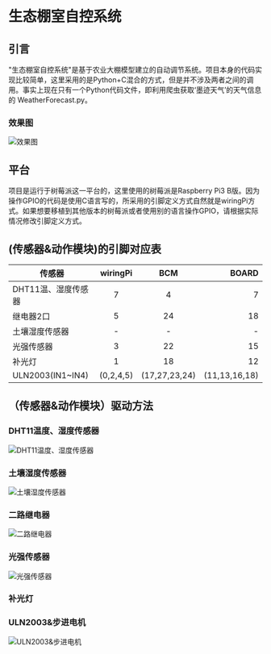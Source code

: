 # 生态棚室自控系统

## 引言
"生态棚室自控系统"是基于农业大棚模型建立的自动调节系统。项目本身的代码实现比较简单，这里采用的是Python+C混合的方式，但是并不涉及两者之间的调用。事实上现在只有一个Python代码文件，即利用爬虫获取‘墨迹天气’的天气信息的 WeatherForecast.py。
### 效果图
![效果图](..\..\tree\master\photos\效果图.JPG)

## 平台
项目是运行于树莓派这一平台的，这里使用的树莓派是Raspberry Pi3 B版。因为操作GPIO的代码是使用C语言写的，所采用的引脚定义方式自然就是wiringPi方式。如果想要移植到其他版本的树莓派或者使用别的语言操作GPIO，请根据实际情况修改引脚定义方式。

## (传感器&动作模块)的引脚对应表
|    传感器        | wiringPi| BCM         | BOARD |
| ---------------- | :-----: | :---------: | ----: |
|DHT11温、湿度传感器|    7    |  4          |  7    |
|    继电器2口     |    5    |  24         |  18   |
| 土壤湿度传感器    |    -    |  -          |   -   |
|    光强传感器    |    3    | 22          |   15  |
|    补光灯        |    1    | 18          |   12  |
|ULN2003(IN1~IN4)|(0,2,4,5)|(17,27,23,24)|(11,13,16,18)|

## （传感器&动作模块）驱动方法

### DHT11温度、湿度传感器
![DHT11温度、湿度传感器](.\photos\DHT11温、湿度传感器.JPG)

### 土壤湿度传感器
![土壤湿度传感器](.\photos\土壤湿度传感器.JPG)

### 二路继电器
![二路继电器](.\photos\二路继电器.JPG)

### 光强传感器
![光强传感器](.\photos\光强传感器.JPG)

### 补光灯

### ULN2003&步进电机
![ULN2003&步进电机](.\photos\ULN2003&步进电机.JPG)
